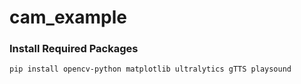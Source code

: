 # cam_example

### Install Required Packages
```
pip install opencv-python matplotlib ultralytics gTTS playsound
```
